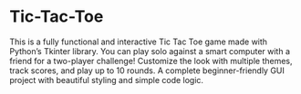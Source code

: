 # Tic-Tac-Toe
This is a fully functional and interactive Tic Tac Toe game made with Python’s Tkinter library. You can play solo against a smart computer with a friend for a two-player challenge! Customize the look with multiple themes, track scores, and play up to 10 rounds. A complete beginner-friendly GUI project with beautiful styling and simple code logic.
